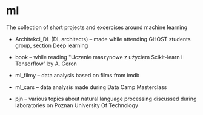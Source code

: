 # ml

The collection of short projects and excercises around machine learning

- Architekci_DL (DL architects) – made while attending GHOST students group, section Deep learning

- book – while reading "Uczenie maszynowe z użyciem Scikit-learn i Tensorflow" by A. Geron

- ml_filmy – data analysis based on films from imdb

- ml_cars – data analysis made during Data Camp Masterclass

- pjn – various topics about natural language processing discussed during laboratories on Poznan University Of Technology
